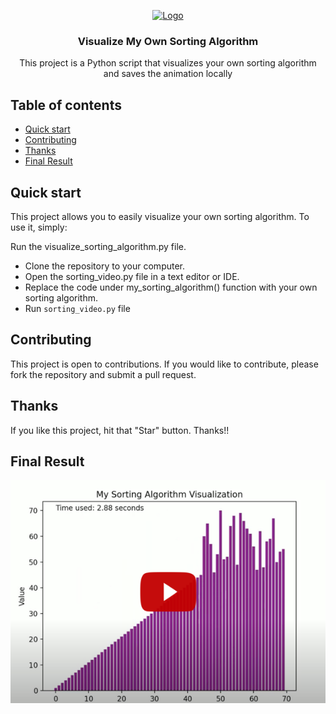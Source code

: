 <p align="center">
  <a href="https://example.com/">
    <img src="https://upload.wikimedia.org/wikipedia/en/thumb/3/37/Jumpman_logo.svg/1200px-Jumpman_logo.svg.png" alt="Logo" width=72 height=72>
  </a>

  <h3 align="center">Visualize My Own Sorting Algorithm</h3>

  <p align="center">
    This project is a Python script that visualizes your own sorting algorithm and saves the animation locally
    <br>
   
  </p>
</p>


## Table of contents

- [Quick start](#quick-start)
- [Contributing](#contributing)
- [Thanks](#thanks)
- [Final Result](#final-result)


## Quick start

This project allows you to easily visualize your own sorting algorithm. To use it, simply:



Run the visualize_sorting_algorithm.py file.


- Clone the repository to your computer.
- Open the sorting_video.py file in a text editor or IDE.
- Replace the code under my_sorting_algorithm() function with your own sorting algorithm.
- Run `sorting_video.py` file

## Contributing

This project is open to contributions. If you would like to contribute, please fork the repository and submit a pull request.

## Thanks

If you like this project, hit that "Star" button. Thanks!! 

## Final Result

[![](https://github.com/githuberuser/Visualize-My-Own-Sorting-Algorithm/raw/main/result.png)](https://youtu.be/eXWidZiZQLE)
